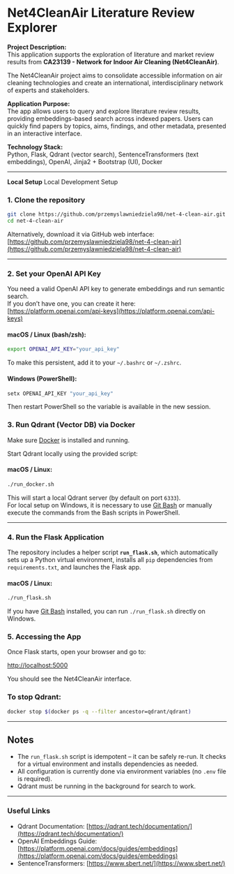 # Net4CleanAir Literature Review Explorer

**Project Description:**  
This application supports the exploration of literature and market review results from **CA23139 - Network for Indoor Air Cleaning (Net4CleanAir)**.  

The Net4CleanAir project aims to consolidate accessible information on air cleaning technologies and create an international, interdisciplinary network of experts and stakeholders. 

**Application Purpose:**  
The app allows users to query and explore literature review results, providing embeddings-based search across indexed papers. Users can quickly find papers by topics, aims, findings, and other metadata, presented in an interactive interface.

**Technology Stack:**  
Python, Flask, Qdrant (vector search), SentenceTransformers (text embeddings), OpenAI, Jinja2 + Bootstrap (UI), Docker

---
**Local Setup**
Local Development Setup

### 1. Clone the repository

```bash
git clone https://github.com/przemyslawniedziela98/net-4-clean-air.git
cd net-4-clean-air
```

Alternatively, download it via GitHub web interface:  
[https://github.com/przemyslawniedziela98/net-4-clean-air](https://github.com/przemyslawniedziela98/net-4-clean-air)

---

### 2. Set your OpenAI API Key

You need a valid OpenAI API key to generate embeddings and run semantic search.  
If you don’t have one, you can create it here: [https://platform.openai.com/api-keys](https://platform.openai.com/api-keys)

#### macOS / Linux (bash/zsh):

```bash
export OPENAI_API_KEY="your_api_key"
```

To make this persistent, add it to your `~/.bashrc` or `~/.zshrc`.

#### Windows (PowerShell):

```powershell
setx OPENAI_API_KEY "your_api_key"
```

Then restart PowerShell so the variable is available in the new session.

### 3. Run Qdrant (Vector DB) via Docker

Make sure [Docker](https://docs.docker.com/get-docker/) is installed and running.

Start Qdrant locally using the provided script:

#### macOS / Linux:
```bash
./run_docker.sh
```

This will start a local Qdrant server (by default on port `6333`).  
For local setup on Windows, it is necessary to use [Git Bash](https://gitforwindows.org/) or manually execute the commands from the Bash scripts in PowerShell.

---

### 4. Run the Flask Application

The repository includes a helper script **`run_flask.sh`**, which automatically sets up a Python virtual environment, installs all `pip` dependencies from `requirements.txt`, and launches the Flask app.

#### macOS / Linux:

```bash
./run_flask.sh
```

If you have [Git Bash](https://gitforwindows.org/) installed, you can run `./run_flask.sh` directly on Windows.

### 5. Accessing the App

Once Flask starts, open your browser and go to:

[http://localhost:5000](http://localhost:5001)

You should see the Net4CleanAir interface.

### To stop Qdrant:

```bash
docker stop $(docker ps -q --filter ancestor=qdrant/qdrant)
```

---

## Notes

- The `run_flask.sh` script is idempotent – it can be safely re-run. It checks for a virtual environment and installs dependencies as needed.  
- All configuration is currently done via environment variables (no `.env` file is required).  
- Qdrant must be running in the background for search to work.

---

### Useful Links

- Qdrant Documentation: [https://qdrant.tech/documentation/](https://qdrant.tech/documentation/)  
- OpenAI Embeddings Guide: [https://platform.openai.com/docs/guides/embeddings](https://platform.openai.com/docs/guides/embeddings)  
- SentenceTransformers: [https://www.sbert.net/](https://www.sbert.net/)